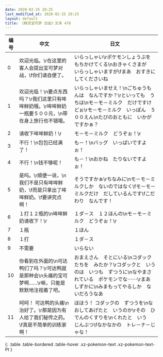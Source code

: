 ```yaml
---
date: 2020-02-25 20:25
last_modified_at: 2020-02-25 20:25
layout: default
title: 《精灵宝可梦 白金》文本 478
---
```

| 编号 | 中文 | 日文 |
| ---- | ---- | ---- |
| 0 | 欢迎光临。\r在这里的客人会提出宝可梦对战，\f你们请自便了。 | いらっしゃい\rポケモンしょうぶを　もちかけてくる\nおきゃくさまが　いらっしゃいますが\fまあ　おすきに　してくださいね |
| 1 | 欢迎光临！\n要点东西吗？\r我们这里只有哞哞鲜奶哦。\r哞哞鲜奶一瓶要５００元，\n带在身上旅行也不错哦。 | いらっしゃいませえ！\nごちゅうもんは　なんですか？\rといっても　うちは\nモ－モ－ミルク　だけですけどぉ\rモ－モ－ミルク　いっぽん　５００えん\nたびのおともに　いかが　ですかぁ？ |
| 2 | 请收下哞哞鲜奶！\r | モ－モ－ミルク　どうぞぉ！\r |
| 3 | 不行！\n包包已经满了！ | も－！\nバッグ　いっぱいですよぉ！ |
| 4 | 不行！\n钱不够呢！ | も－！\nおかね　たりないですよぉ！ |
| 5 | 是吗。\r顺便一说，\n我们不是只有哞哞鲜奶，\f而是只拿出了哞哞鲜奶。\f要讲究点啊！ | そうですかぁ\rちなみに\nモ－モ－ミルクしか　ないのではなく\fモ－モ－ミルクだけ　だしているんです\fこだわり　なんです！ |
| 6 | １打１２瓶的\n哞哞鲜奶请收下！\r | １ダ－ス　１２ほんの\nモ－モ－ミルク　どうぞぉ！\r |
| 7 | １瓶 | １ほん |
| 8 | １打 | １ダ－ス |
| 9 | 不需要 | いらない |
| 10 | 你看到在外面的\n可达鸭们了吗？\r可达鸭就是那种会\n头痛的宝可梦啊……\r嘛，只能是默默地注视着了吧。 | おまえさん　そとにいる\nコダックたちを　みたか？\rコダックと　いうのは　いつも　ずつうに\nなやまされている　ポケモンでな⋯⋯\rまあ　しずかに\nみまもってやるしか　ないだろうなあ |
| 11 | 呵呵！ 可达鸭的头痛\n治好了。\r那是因为有人给了我们秘传之药。\f真是不简单的训练家啊！ | ほほう！ コダックの　ずつうを\nなおしてあげたと　いうのか\rその　ひでんのくすりを\nくれたと　いう　じんぶつ\fなかなかの　トレ－ナ－じゃな！ |
{: .table .table-bordered .table-hover .xz-pokemon-text .xz-pokemon-text-Pt }